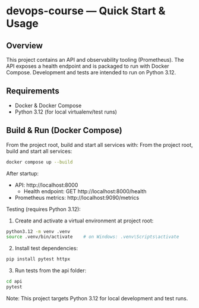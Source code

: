 # devops-course — Quick Start & Usage

## Overview
This project contains an API and observability tooling (Prometheus). The API exposes a health endpoint and is packaged to run with Docker Compose. Development and tests are intended to run on Python 3.12.

## Requirements
- Docker & Docker Compose
- Python 3.12 (for local virtualenv/test runs)

## Build & Run (Docker Compose)
From the project root, build and start all services with:
From the project root, build and start all services:

```bash
docker compose up --build
```

After startup:
- API: http://localhost:8000
    - Health endpoint: GET http://localhost:8000/health
- Prometheus metrics: http://localhost:9090/metrics

Testing (requires Python 3.12):
1. Create and activate a virtual environment at project root:
```bash
python3.12 -m venv .venv
source .venv/bin/activate    # on Windows: .venv\Scripts\activate
```
2. Install test dependencies:
```bash
pip install pytest httpx
```
3. Run tests from the api folder:
```bash
cd api
pytest
```

Note: This project targets Python 3.12 for local development and test runs.
